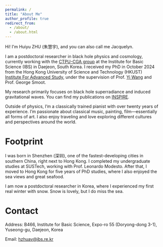 ```yaml
---
permalink: /
title: "About Me"
author_profile: true
redirect_from: 
  - /about/
  - /about.html
---
```


Hi! I'm Huiyu ZHU (朱慧宇), and you can also call me Jacquelyn.

I am a postdoctoral researcher in black hole physics and cosmology, currently working with the [CTPU-CGA group](https://ibs.re.kr/ctpu-cga/) at the Institute for Basic Science (IBS) in Daejeon, South Korea. I received my PhD in October 2024 from the Hong Kong University of Science and Technology (HKUST) [Institute For Advanced Study](https://ias.hkust.edu.hk/), under the supervision of Prof. [Yi Wang](https://phyw.people.ust.hk/) and Prof. George Smoot.

My research primarily focuses on black hole superradiance and induced gravitational waves. You can find my publications on [INSPIRE](https://inspirehep.net/authors/1873038?ui-citation-summary=true).

Outside of physics, I’m a classically trained pianist with over twenty years of experience. I’m passionate about classical music, painting, film—essentially all forms of art. I also enjoy traveling and love exploring different cultures and perspectives around the world. 

<h1>Footprint</h1> 
I was born in Shenzhen (深圳), one of the fastest-developing cities in southern China, right next to Hong Kong. I completed my undergraduate studies at SUSTech, working with Prof. Leonardo Modesto. After that, I moved to Hong Kong for five years of PhD studies, where I also enjoyed the sea views and great seafood.

I am now a postdoctoral researcher in Korea, where I experienced my first real winter with snow. Snow is lovely, but I do miss the sea. 

<h1>Contact</h1> 

Address: B466, Institute for Basic Science, Expo-ro 55 (Doryong-dong 3-1), Yuseong-gu, Daejeon, Korea

Email: hzhuav@ibs.re.kr 
